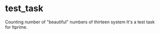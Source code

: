 # test_task
Counting number of "beautiful" numbers of thirteen system
It's a test task for Itprime.
